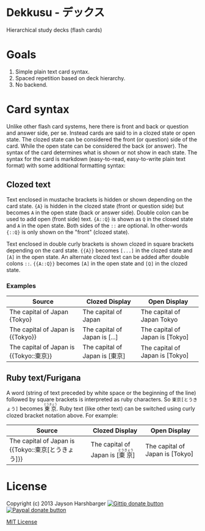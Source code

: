 Dekkusu - デックス
===========================

Hierarchical study decks (flash cards)

# Goals

1. Simple plain text card syntax.
2. Spaced repetition based on deck hierarchy.
3. No backend.

# Card syntax

Unlike other flash card systems, here there is front and back or question and answer side, per se.  Instead cards are said to in a clozed state or open state.  The clozed state can be considered the front (or question) side of the card.  While the open state can be considered the back (or answer).  The syntax of the card determines what is shown or not show in each state.  The syntax for the card is markdown (easy-to-read, easy-to-write plain text format) with some additional formatting syntax:

## Clozed text

Text enclosed in mustache brackets is hidden or shown depending on the card state.  `{A}` is hidden in the clozed state (front or question side) but becomes `A` in the open state (back or answer side).  Double colon can be used to add open (front side) text.  `{A::Q}` is shown as `Q` in the closed state and `A` in the open state.  Both sides of the `::` are optional.  In other-words `{::Q}` is only shown on the "front" (clozed state).

Text enclosed in double curly brackets is shown clozed in square brackets depending on the card state.  `{{A}}` becomes `[...]` in the clozed state and `[A]` in the open state.  An alternate clozed text can be added after double colons `::`.  `{{A::Q}}` becomes `[A]` in the open state and `[Q]` in the clozed state.

### Examples

Source                                  | Clozed Display                  | Open Display                             
----------------------------------------|---------------------------------|---------------------------------------
The capital of Japan {Tokyo}            | The capital of Japan            | The capital of Japan Tokyo               
The capital of Japan is {{Tokyo}}       | The capital of Japan is [...]   | The capital of Japan is [Tokyo]
The capital of Japan is {{Tokyo::東京}} | The capital of Japan is [東京]  | The capital of Japan is [Tokyo]

## Ruby text/Furigana

A word (string of text preceded by white space or the beginning of the line) followed by square brackets is interpreted as ruby characters.  So `東京[とうきょう]` becomes <ruby>東京<rt>とうきょう</rt></ruby>.  Ruby text (like other text) can be switched using curly clozed bracket notation above.  For example:

Source                                  | Clozed Display                  | Open Display                             
----------------------------------------|---------------------------------|---------------------------------------
The capital of Japan is {{Tokyo::東京[とうきょう]}} | The capital of Japan is [<ruby>東京<rt>とうきょう</rt></ruby>]  | The capital of Japan is [Tokyo]

# License

Copyright (c) 2013 Jayson Harshbarger [![Gittip donate button](http://badgr.co/gittip/hypercubed.png)](https://www.gittip.com/hypercubed/ "Donate weekly to this project using Gittip")
[![Paypal donate button](http://badgr.co/paypal/donate.png?bg=%23feb13d)](https://www.paypal.com/cgi-bin/webscr?cmd=_s-xclick&hosted_button_id=X7KYR6T9U2NHC "One time donation to this project using Paypal")

[MIT License](http://en.wikipedia.org/wiki/MIT_License)
